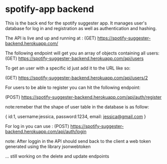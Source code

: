 # spotify-app backend

This is the back end for the spotify suggester app.
It manages user's database for log in and registration as well as authentication and hashing.

The API is live and up and running at :
(GET)
https://spotify-suggester-backend.herokuapp.com/


The following endpoint will get you an array of objects containing all users:
(GET)
https://spotify-suggester-backend.herokuapp.com/api/users

To get an user with a specific id just add it to the URL like so:

(GET)
https://spotify-suggester-backend.herokuapp.com/api/users/2


For users to be able to register you can hit the following endpoint:

(POST)
https://spotify-suggester-backend.herokuapp.com/api/auth/register

note:remeber that the shape of user table in the database is as follow:

{
    id:1,
    username:jessica,
    password:1234,
    email: jessica@gmail.com
}


For log in you can use :
(POST)
https://spotify-suggester-backend.herokuapp.com/api/auth/login 

note: After loggin in the API should send back to the client a web token generated using the library jsonwebtoken




... still working on the delete and update endpoints





